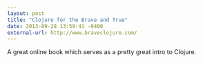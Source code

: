 ```yaml
---
layout: post
title: "Clojure for the Brave and True"
date: 2013-09-28 13:59:41 -0400
external-url: http://www.braveclojure.com/
---
```


A great online book which serves as a pretty great intro to Clojure.
